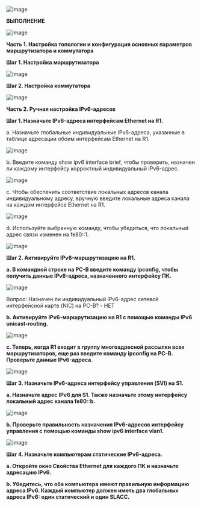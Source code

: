 ![image](https://github.com/user-attachments/assets/72be1e13-1dc1-4f4d-b10a-6dbe60a9aaa4)


**ВЫПОЛНЕНИЕ**

![image](https://github.com/user-attachments/assets/58b6bb5e-8d9a-4e38-a0e7-97d71641323e)


**Часть 1. Настройка топологии и конфигурация основных параметров маршрутизатора и коммутатора**

**Шаг 1. Настройка маршрутизатора**

![image](https://github.com/user-attachments/assets/171fdcad-8db1-426f-a5f1-14f4ce027870)


**Шаг 2. Настройка коммутатора**

![image](https://github.com/user-attachments/assets/5ec67528-df98-4f78-8a42-0c55e14c38e3)


**Часть 2. Ручная настройка IPv6-адресов**

**Шаг 1. Назначьте IPv6-адреса интерфейсам Ethernet на R1.**

a.	Назначьте глобальные индивидуальные IPv6-адреса, указанные в таблице адресации обоим интерфейсам Ethernet на R1.

![image](https://github.com/user-attachments/assets/615fb146-b8dc-410d-aefb-3fb5d185fd7e)


b.	Введите команду show ipv6 interface brief, чтобы проверить, назначен ли каждому интерфейсу корректный индивидуальный IPv6-адрес.

![image](https://github.com/user-attachments/assets/86a75773-6050-410c-9070-fbcffe8b0908)


c.	Чтобы обеспечить соответствие локальных адресов канала индивидуальному адресу, вручную введите локальные адреса канала на каждом интерфейсе Ethernet на R1.

![image](https://github.com/user-attachments/assets/fc0b354b-f0d0-49ff-b244-ccd15a3eda23)


d.	Используйте выбранную команду, чтобы убедиться, что локальный адрес связи изменен на fe80::1.  

![image](https://github.com/user-attachments/assets/4b6437b3-8bae-4064-931a-555ace11ad9f)


**Шаг 2. Активируйте IPv6-маршрутизацию на R1.**

**a.	В командной строке на PC-B введите команду ipconfig, чтобы получить данные IPv6-адреса, назначенного интерфейсу ПК.**

![image](https://github.com/user-attachments/assets/b7458881-9bca-48b1-93e8-4d4341abc3cb)

Вопрос:
Назначен ли индивидуальный IPv6-адрес сетевой интерфейсной карте (NIC) на PC-B? - НЕТ

**b.	Активируйте IPv6-маршрутизацию на R1 с помощью команды IPv6 unicast-routing.**

![image](https://github.com/user-attachments/assets/f5223eb4-071f-4ef1-b8db-f27bf98f7ddd)

**c.	Теперь, когда R1 входит в группу многоадресной рассылки всех маршрутизаторов, еще раз введите команду ipconfig на PC-B. Проверьте данные IPv6-адреса.**

![image](https://github.com/user-attachments/assets/ab9fbaf1-a086-4748-b68d-405f21998b6b)

**Шаг 3. Назначьте IPv6-адреса интерфейсу управления (SVI) на S1.**

**a.	Назначьте адрес IPv6 для S1. Также назначьте этому интерфейсу локальный адрес канала fe80::b.**

![image](https://github.com/user-attachments/assets/de780037-5a9c-4792-8492-7eebd5053b0a)

**b.	Проверьте правильность назначения IPv6-адресов интерфейсу управления с помощью команды show ipv6 interface vlan1.**

![image](https://github.com/user-attachments/assets/714f8b48-fefd-4700-b3d3-7ad6befd2185)


**Шаг 4. Назначьте компьютерам статические IPv6-адреса.**

**a.	Откройте окно Свойства Ethernet для каждого ПК и назначьте адресацию IPv6.**



**b.	Убедитесь, что оба компьютера имеют правильную информацию адреса IPv6. Каждый компьютер должен иметь два глобальных адреса IPv6: один статический и один SLACC.**






